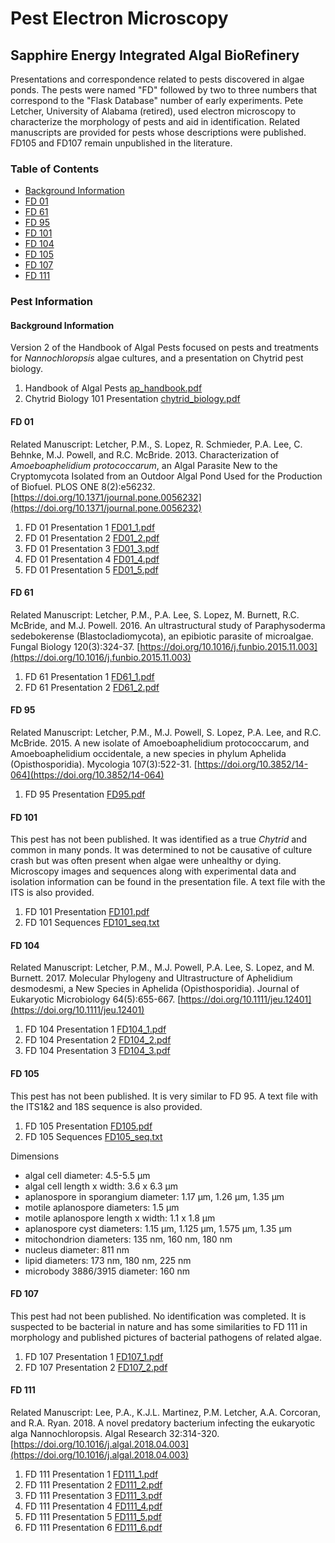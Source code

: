 # Pest Electron Microscopy

## Sapphire Energy Integrated Algal BioRefinery

Presentations and correspondence related to pests discovered in algae ponds. The pests were named "FD" followed by two to three numbers that correspond to the "Flask Database" number of early experiments. Pete Letcher, University of Alabama (retired), used electron microscopy to characterize the morphology of pests and aid in identification. Related manuscripts are provided for pests whose descriptions were published. FD105 and FD107 remain unpublished in the literature.

### Table of Contents

* [Background Information](#background-information)  
* [FD 01](#fd-01)  
* [FD 61](#fd-61)  
* [FD 95](#fd-95)  
* [FD 101](#fd-101)  
* [FD 104](#fd-104)  
* [FD 105](#fd-105)  
* [FD 107](#fd-107)  
* [FD 111](#fd-111)  

### Pest Information

#### Background Information

Version 2 of the Handbook of Algal Pests focused on pests and treatments for *Nannochloropsis* algae cultures, and a presentation on Chytrid pest biology.

1. Handbook of Algal Pests [ap_handbook.pdf](PEM/ap_handbook.pdf)
2. Chytrid Biology 101 Presentation [chytrid_biology.pdf](PEM/chytrid_biology.pdf)

#### FD 01

Related Manuscript: Letcher, P.M., S. Lopez, R. Schmieder, P.A. Lee, C. Behnke, M.J. Powell, and R.C. McBride. 2013. Characterization of *Amoeboaphelidium protococcarum*, an Algal Parasite New to the Cryptomycota Isolated from an Outdoor Algal Pond Used for the Production of Biofuel. PLOS ONE 8(2):e56232. [https://doi.org/10.1371/journal.pone.0056232](https://doi.org/10.1371/journal.pone.0056232)  

1. FD 01 Presentation 1 [FD01_1.pdf](PEM/FD01_1.pdf)
1. FD 01 Presentation 2 [FD01_2.pdf](PEM/FD01_2.pdf)
1. FD 01 Presentation 3 [FD01_3.pdf](PEM/FD01_3.pdf)
1. FD 01 Presentation 4 [FD01_4.pdf](PEM/FD01_4.pdf)
1. FD 01 Presentation 5 [FD01_5.pdf](PEM/FD01_5.pdf)

#### FD 61

Related Manuscript: Letcher, P.M., P.A. Lee, S. Lopez, M. Burnett, R.C. McBride, and M.J. Powell. 2016. An ultrastructural study of Paraphysoderma sedebokerense (Blastocladiomycota), an epibiotic parasite of microalgae. Fungal Biology 120(3):324-37. [https://doi.org/10.1016/j.funbio.2015.11.003](https://doi.org/10.1016/j.funbio.2015.11.003)  

1. FD 61 Presentation 1 [FD61_1.pdf](PEM/FD61_1.pdf)
1. FD 61 Presentation 2 [FD61_2.pdf](PEM/FD61_2.pdf)

#### FD 95

Related Manuscript: Letcher, P.M., M.J. Powell, S. Lopez, P.A. Lee, and R.C. McBride. 2015. A new isolate of Amoeboaphelidium protococcarum, and Amoeboaphelidium occidentale, a new species in phylum Aphelida (Opisthosporidia). Mycologia 107(3):522-31. [https://doi.org/10.3852/14-064](https://doi.org/10.3852/14-064)  

1. FD 95 Presentation [FD95.pdf](PEM/FD95.pdf)

#### FD 101

This pest has not been published. It was identified as a true *Chytrid* and common in many ponds. It was determined to not be causative of culture crash but was often present when algae were unhealthy or dying. Microscopy images and sequences along with experimental data and isolation information can be found in the presentation file. A text file with the ITS is also provided.

1. FD 101 Presentation [FD101.pdf](PEM/FD101.pdf)
2. FD 101 Sequences [FD101_seq.txt](PEM/FD101_seq.txt)

#### FD 104

Related Manuscript: Letcher, P.M., M.J. Powell, P.A. Lee, S. Lopez, and M. Burnett. 2017. Molecular Phylogeny and Ultrastructure of Aphelidium desmodesmi, a New Species in Aphelida (Opisthosporidia). Journal of Eukaryotic Microbiology 64(5):655-667. [https://doi.org/10.1111/jeu.12401](https://doi.org/10.1111/jeu.12401)  

1. FD 104 Presentation 1 [FD104_1.pdf](PEM/FD104_1.pdf)
1. FD 104 Presentation 2 [FD104_2.pdf](PEM/FD104_2.pdf)
1. FD 104 Presentation 3 [FD104_3.pdf](PEM/FD104_3.pdf)

#### FD 105

This pest has not been published. It is very similar to FD 95. A text file with the ITS1&2 and 18S sequence is also provided.

1. FD 105 Presentation [FD105.pdf](PEM/FD105.pdf)
2. FD 105 Sequences [FD105_seq.txt](PEM/FD105_seq.txt)

Dimensions

* algal cell diameter: 4.5-5.5 µm
* algal cell length x width: 3.6 x 6.3 µm
* aplanospore in sporangium diameter: 1.17 µm, 1.26 µm, 1.35 µm
* motile aplanospore diameters: 1.5 µm
* motile aplanospore length x width: 1.1 x 1.8 µm
* aplanospore cyst diameters: 1.15 µm, 1.125 µm, 1.575 µm, 1.35 µm
* mitochondrion diameters: 135 nm, 160 nm, 180 nm
* nucleus diameter: 811 nm
* lipid diameters: 173 nm, 180 nm, 225 nm
* microbody 3886/3915 diameter: 160 nm

#### FD 107

This pest had not been published. No identification was completed. It is suspected to be bacterial in nature and has some similarities to FD 111 in morphology and published pictures of bacterial pathogens of related algae.

1. FD 107 Presentation 1 [FD107_1.pdf](PEM/FD107_1.pdf)
1. FD 107 Presentation 2 [FD107_2.pdf](PEM/FD107_2.pdf)

#### FD 111

Related Manuscript: Lee, P.A., K.J.L. Martinez, P.M. Letcher, A.A. Corcoran, and R.A. Ryan. 2018. A novel predatory bacterium infecting the eukaryotic alga Nannochloropsis. Algal Research 32:314-320. [https://doi.org/10.1016/j.algal.2018.04.003](https://doi.org/10.1016/j.algal.2018.04.003)  

1. FD 111 Presentation 1 [FD111_1.pdf](PEM/FD111_1.pdf)
1. FD 111 Presentation 2 [FD111_2.pdf](PEM/FD111_2.pdf)
1. FD 111 Presentation 3 [FD111_3.pdf](PEM/FD111_3.pdf)
1. FD 111 Presentation 4 [FD111_4.pdf](PEM/FD111_4.pdf)
1. FD 111 Presentation 5 [FD111_5.pdf](PEM/FD111_5.pdf)
1. FD 111 Presentation 6 [FD111_6.pdf](PEM/FD111_6.pdf)
